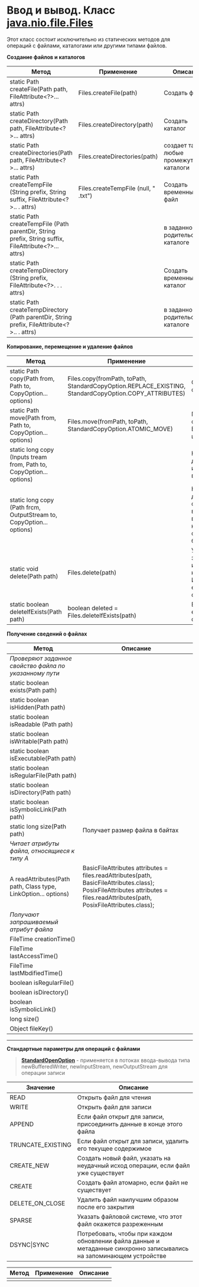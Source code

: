 ﻿# Ввод и вывод. Класс [**java.nio.file.Files**][1]

Этот класс состоит исключительно из статических методов для операций с файлами, каталогами или другими типами файлов.

**Создание файлов и каталогов**

Метод | Применение | Описание
--- | --- | ---
static Path createFile(Path path, FileAttribute<?>... attrs) | Files.createFile(path) | Создать файл  
static Path createDirectory(Path path, FileAttribute<?>... attrs) | Files.createDirectory(path) | Создать каталог  
static Path createDirectories(Path path, FileAttribute<?>... attrs) | Files.createDirectories(path) | создает также любые промежуточные каталоги
static Path createTempFile (String prefix, String suffix, FileAttribute<?>.. . attrs) | Files.createTempFile (null, " .txt") | Создать временный файл  
static Path createTempFile (Path parentDir, String prefix, String suffix, FileAttribute<?>... attrs) |  | в заданном родительском каталоге 
static Path createTempDirectory (String prefix, FileAttribute<?>. . . attrs) |  | Создать временный каталог 
static Path createTempDirectory (Path parentDir, String prefix, FileAttribute<?>.. . attrs) |  | в заданном родительском каталоге

**Копирование, перемещение и удаление файлов**

Метод | Применение | Описание
--- | --- | ---
static Path copy(Path from, Path to, CopyOption... options) | Files.copy(fromPath, toPath, StandardCopyOption.REPLACE_EXISTING, StandardCopyOption.COPY_ATTRIBUTES) | Скопировать файл
static Path move(Path from, Path to, CopyOption... options) | Files.move(fromPath, toPath, StandardCopyOption.ATOMIC_MOVE) | Переместить файл. Возвращает целевой путь.
static long copy (Inputs tream from, Path to, CopyOption... options)  |  | Копируют данные в файл из потока ввода
static long copy (Path frcm, OutputStream to, CopyOption... options) |  | Копируют данные из файла в потока ввода, возвращая количество скопированных байтов.
static void delete(Path path) | Files.delete(path) | Удаляют заданный файл или пустой каталог. Исключение, если не существует.
static boolean deletelfExists(Path path) | boolean deleted = Files.deletelfExists(path) | Вернет ложь, если не существует.
 
**Получение сведений о файлах**

 Метод | Описание
--- | ---
*Проверяют заданное свойство файла по указанному пути* | 
static boolean exists(Path path) |  
static boolean isHidden(Path path) |  
static boolean isReadable (Path path) |  
static boolean isWritable(Path path) |  
static boolean isExecutable(Path path) |  
static boolean isRegularFile(Path path) |  
static boolean isDirectory(Path path) |  
static boolean isSymbolicLink(Path path) |  
static long size(Path path) | Получает размер файла в байтах
*Читает атрибуты файла, относящиеся к типу А* | 
A readAttributes(Path path, Class<A> type, LinkOption... options) | BasicFileAttributes attributes = files.readAttributes(path, BasicFileAttributes.class);	PosixFileAttributes attributes = files.readAttributes(path, PosixFileAttributes.class); 
*Получают запрашиваемый атрибут файла* | 
FileTime creationTime() |  
FileTime lastAccessTime() |  
FileTime lastMbdifiedTime() |  
boolean isRegularFile() |  
boolean isDirectory() |  
boolean isSymbolicLink() |  
long size() |  
Object fileKey() | 

---

**Cтандартные параметры для операций с файлами** 
>[**StandardOpenOption**][2] - применяется в потоках ввода-вывода типа newBufferedWriter, newInputStream, newOutputStream для операции записи

Значение | Описание
--- | ---
READ |  Открыть файл для чтения 
WRITE |  Открыть файл для записи
APPEND |  Если файл открыт для записи, присоединить данные в конце этого файла
TRUNCATE_EXISTING | Если файл открыт для записи, удалить его текущее содержимое
CREATE_NEW |  Создать новый файл, указать на неудачный исход операции, если файл уже существует 
CREATE | Создать файл атомарно, если файл не существует 
DELETE_ON_CLOSE |  Удалить файл наилучшим образом после его закрытия 
SPARSE | Указать файловой системе, что этот файл окажется разреженным
DSYNC\|SYNC |  Потребовать, чтобы при каждом обновлении файла данные и метаданные синхронно записывались на запоминающем устройстве


Метод | Применение | Описание
--- | --- | ---
 |  | 
 
 [1]: https://docs.oracle.com/javase/8/docs/api/java/nio/file/Files.html
 [2]: https://docs.oracle.com/javase/8/docs/api/java/nio/file/StandardOpenOption.html